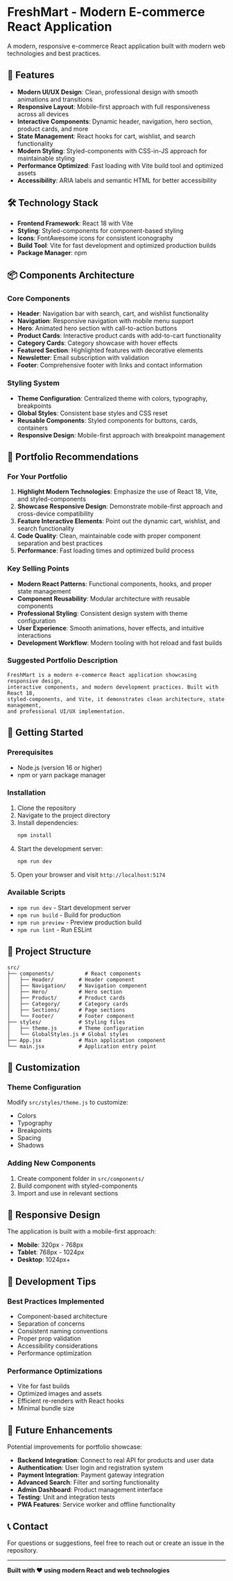 # FreshMart - Modern E-commerce React Application

A modern, responsive e-commerce React application built with modern web technologies and best practices.

## 🚀 Features

- **Modern UI/UX Design**: Clean, professional design with smooth animations and transitions
- **Responsive Layout**: Mobile-first approach with full responsiveness across all devices
- **Interactive Components**: Dynamic header, navigation, hero section, product cards, and more
- **State Management**: React hooks for cart, wishlist, and search functionality
- **Modern Styling**: Styled-components with CSS-in-JS approach for maintainable styling
- **Performance Optimized**: Fast loading with Vite build tool and optimized assets
- **Accessibility**: ARIA labels and semantic HTML for better accessibility

## 🛠️ Technology Stack

- **Frontend Framework**: React 18 with Vite
- **Styling**: Styled-components for component-based styling
- **Icons**: FontAwesome icons for consistent iconography
- **Build Tool**: Vite for fast development and optimized production builds
- **Package Manager**: npm

## 📦 Components Architecture

### Core Components
- **Header**: Navigation bar with search, cart, and wishlist functionality
- **Navigation**: Responsive navigation with mobile menu support
- **Hero**: Animated hero section with call-to-action buttons
- **Product Cards**: Interactive product cards with add-to-cart functionality
- **Category Cards**: Category showcase with hover effects
- **Featured Section**: Highlighted features with decorative elements
- **Newsletter**: Email subscription with validation
- **Footer**: Comprehensive footer with links and contact information

### Styling System
- **Theme Configuration**: Centralized theme with colors, typography, breakpoints
- **Global Styles**: Consistent base styles and CSS reset
- **Reusable Components**: Styled components for buttons, cards, containers
- **Responsive Design**: Mobile-first approach with breakpoint management

## 🎯 Portfolio Recommendations

### For Your Portfolio

1. **Highlight Modern Technologies**: Emphasize the use of React 18, Vite, and styled-components
2. **Showcase Responsive Design**: Demonstrate mobile-first approach and cross-device compatibility
3. **Feature Interactive Elements**: Point out the dynamic cart, wishlist, and search functionality
4. **Code Quality**: Clean, maintainable code with proper component separation and best practices
5. **Performance**: Fast loading times and optimized build process

### Key Selling Points
- **Modern React Patterns**: Functional components, hooks, and proper state management
- **Component Reusability**: Modular architecture with reusable components
- **Professional Styling**: Consistent design system with theme configuration
- **User Experience**: Smooth animations, hover effects, and intuitive interactions
- **Development Workflow**: Modern tooling with hot reload and fast builds

### Suggested Portfolio Description
```
FreshMart is a modern e-commerce React application showcasing responsive design, 
interactive components, and modern development practices. Built with React 18, 
styled-components, and Vite, it demonstrates clean architecture, state management, 
and professional UI/UX implementation.
```

## 🚀 Getting Started

### Prerequisites
- Node.js (version 16 or higher)
- npm or yarn package manager

### Installation
1. Clone the repository
2. Navigate to the project directory
3. Install dependencies:
   ```bash
   npm install
   ```
4. Start the development server:
   ```bash
   npm run dev
   ```
5. Open your browser and visit `http://localhost:5174`

### Available Scripts
- `npm run dev` - Start development server
- `npm run build` - Build for production
- `npm run preview` - Preview production build
- `npm run lint` - Run ESLint

## 📁 Project Structure

```
src/
├── components/          # React components
│   ├── Header/        # Header component
│   ├── Navigation/    # Navigation component
│   ├── Hero/          # Hero section
│   ├── Product/       # Product cards
│   ├── Category/      # Category cards
│   ├── Sections/      # Page sections
│   └── Footer/        # Footer component
├── styles/            # Styling files
│   ├── theme.js       # Theme configuration
│   └── GlobalStyles.js # Global styles
├── App.jsx            # Main application component
└── main.jsx           # Application entry point
```

## 🎨 Customization

### Theme Configuration
Modify `src/styles/theme.js` to customize:
- Colors
- Typography
- Breakpoints
- Spacing
- Shadows

### Adding New Components
1. Create component folder in `src/components/`
2. Build component with styled-components
3. Import and use in relevant sections

## 📱 Responsive Design

The application is built with a mobile-first approach:
- **Mobile**: 320px - 768px
- **Tablet**: 768px - 1024px
- **Desktop**: 1024px+

## 🔧 Development Tips

### Best Practices Implemented
- Component-based architecture
- Separation of concerns
- Consistent naming conventions
- Proper prop validation
- Accessibility considerations
- Performance optimization

### Performance Optimizations
- Vite for fast builds
- Optimized images and assets
- Efficient re-renders with React hooks
- Minimal bundle size

## 🌟 Future Enhancements

Potential improvements for portfolio showcase:
- **Backend Integration**: Connect to real API for products and user data
- **Authentication**: User login and registration system
- **Payment Integration**: Payment gateway integration
- **Advanced Search**: Filter and sorting functionality
- **Admin Dashboard**: Product management interface
- **Testing**: Unit and integration tests
- **PWA Features**: Service worker and offline functionality

## 📞 Contact

For questions or suggestions, feel free to reach out or create an issue in the repository.

---

**Built with ❤️ using modern React and web technologies**
